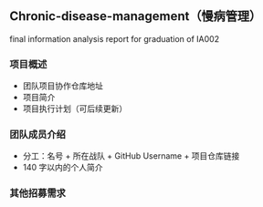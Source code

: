 ## Chronic-disease-management（慢病管理）
final information analysis report for graduation of IA002


### 项目概述

- 团队项目协作仓库地址
- 项目简介
- 项目执行计划（可后续更新）

### 团队成员介绍

- 分工：名号 + 所在战队 + GitHub Username + 项目仓库链接
- 140 字以内的个人简介
	
### 其他招募需求

